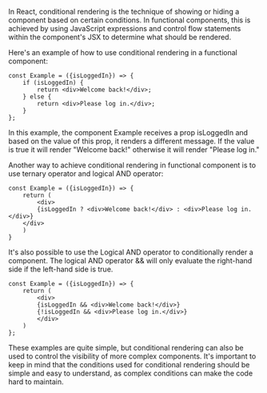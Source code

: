In React, conditional rendering is the technique of showing or hiding a component based on certain conditions. In functional components, this is achieved by using JavaScript expressions and control flow statements within the component's JSX to determine what should be rendered.

Here's an example of how to use conditional rendering in a functional component:

```
const Example = ({isLoggedIn}) => {
    if (isLoggedIn) {
        return <div>Welcome back!</div>;
    } else {
        return <div>Please log in.</div>;
    }
};
```

In this example, the component Example receives a prop isLoggedIn and based on the value of this prop, it renders a different message. If the value is true it will render "Welcome back!" otherwise it will render "Please log in."

Another way to achieve conditional rendering in functional component is to use ternary operator and logical AND operator:

```
const Example = ({isLoggedIn}) => {
    return (
        <div>
        {isLoggedIn ? <div>Welcome back!</div> : <div>Please log in.</div>}
    </div>
    )
}
```

It's also possible to use the Logical AND operator to conditionally render a component. The logical AND operator && will only evaluate the right-hand side if the left-hand side is true.

```
const Example = ({isLoggedIn}) => {
    return (
        <div>
        {isLoggedIn && <div>Welcome back!</div>}
        {!isLoggedIn && <div>Please log in.</div>}
        </div>
    )
};
```

These examples are quite simple, but conditional rendering can also be used to control the visibility of more complex components. It's important to keep in mind that the conditions used for conditional rendering should be simple and easy to understand, as complex conditions can make the code hard to maintain.
